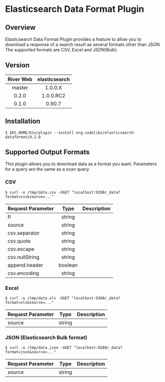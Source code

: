 Elasticsearch Data Format Plugin
========================

## Overview

Elasticsearch Data Format Plugin provides a feature to allow you to download a response of a search result as several formats other than JSON.
The supported formats are CSV, Excel and JSON(Bulk).

## Version

| River Web | elasticsearch |
|:---------:|:-------------:|
| master    | 1.0.0.X       |
| 0.2.0     | 1.0.0.RC2     |
| 0.1.0     | 0.90.7        |

## Installation

    $ $ES_HOME/bin/plugin --install org.codelibs/elasticsearch-dataformat/0.2.0

## Supported Output Formats

This plugin allows you to download data as a format you want.
Parameters for a query are the same as a scan query.

### CSV

    $ curl -o /tmp/data.csv -XGET "localhost:9200/_data?format=csv&source=..."

| Request Parameter | Type    | Description |
|:------------------|:-------:|:------------|
| fl                | string  |             |
| source            | string  |             |
| csv.separator     | string  |             |
| csv.quote         | string  |             |
| csv.escape        | string  |             |
| csv.nullString    | string  |             |
| append.header     | boolean |             |
| csv.encoding      | string  |             |

### Excel

    $ curl -o /tmp/data.xls -XGET "localhost:9200/_data?format=xls&source=..."

| Request Parameter | Type    | Description |
|:------------------|:-------:|:------------|
| source            | string  |             |

### JSON (Elasticsearch Bulk format)

    $ curl -o /tmp/data.json -XGET "localhost:9200/_data?format=json&source=..."

| Request Parameter | Type    | Description |
|:------------------|:-------:|:------------|
| source            | string  |             |
